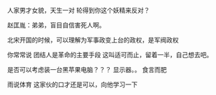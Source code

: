 人家男才女貌，天生一对 轮得到你这个妖精来反对？

赵匡胤：弟弟，盲目自信害死人啊。

北宋开国的时候，可以理解为军事政变上台的政权，是军阀政权

你常常说 团结人是革命的主要手段 这叫适可而止，留着一半，自己想去吧。


是否可以考虑装一台黑苹果电脑？？？ 显示器。。
食言而肥

雨说体育 
这家伙的口才还是可以，向他学习一下